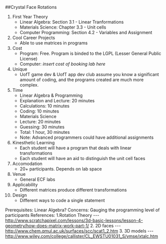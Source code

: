##Crystal Face Rotations

1. First Year Theory
	 - Linear Algebra: Section 3.1 - Linear Tranformations
	 - Materials Science: Chapter 3.3 - Unit cells
	 - Computer Programming: Section 4.2 - Variables and Assignment
2. Cool Career Projects
	 - Able to use matrices in programs 
3. Cost
	 - Program: Free. Program is binded to the LGPL (Lesser General Public License)
	 - Computer: *insert cost of booking lab here*
4. Unique
	 - UofT game dev & UofT app dev club assume you know a significant amount of coding, and the programs created are much more complex.
5. Time
	 - Linear Algebra & Programming
	 - Explanation and Lecture: 20 minutes
	 - Calculations: 10 minutes
	 - Coding: 10 minutes
	 - Materials Science
	 - Lecture: 20 minutes
	 - Guessing: 30 minutes
	 - Total: 1 hour, 30 minutes
	 - 	Note: Advanced programmers could have additional assignments
6. Kinesthetic Learning
	 - Each student will have a program that deals with linear transformations
	 - Each student will have an aid to distinguish the unit cell faces
7. Accomodation
	 - 20+ participants. Depends on lab space
8. Venue
	 - General ECF labs
9. Applicability
	 - Different matrices produce different transformations
10. Design
	 - Different ways to code a single statement

Prerequisites: Linear Algebra?
Concerns: Gauging the programming level of participants
References: 
	1.Rotation Theory --- http://www.scratchapixel.com/lessons/3d-basic-lessons/lesson-4-geometry/how-does-matrix-work-part-1/
	2. 2D faces --- http://www.chem.qmul.ac.uk/surfaces/scc/scat1_2.htm
	3. 3D models --- http://www.wiley.com/college/callister/CL_EWSTU01031_S/vmse/xtalc.htm
